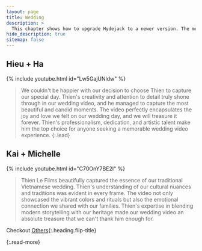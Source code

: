 ```yaml
---
layout: page
title: Wedding
description: >
  This chapter shows how to upgrade Hydejack to a newer version. The method depends on how you've installed Hydejack.
hide_description: true
sitemap: false
---
```


## Hieu + Ha
{% include youtube.html id="Lw5GajUNldw" %} 
> We couldn't be happier with our decision to choose Thien to capture our special day. Thien's creativity and attention to detail truly shone through in our wedding video, and he managed to capture the most beautiful and candid moments. The video perfectly encapsulates the joy and love we felt on our wedding day, and we will treasure it forever. Thien's professionalism, dedication, and artistic talent make him the top choice for anyone seeking a memorable wedding video experience.
{:.lead}

## Kai + Michelle
{% include youtube.html id="C70OnY7BE2I" %} 
> Thien Le Films beautifully captured the essence of our traditional Vietnamese wedding. Thien's understanding of our cultural nuances and traditions was evident in every frame. The video not only showcased the vibrant colors and rituals but also the emotional connection we shared with our families. Thien's expertise in blending modern storytelling with our heritage made our wedding video an absolute treasure that we can't thank him enough for.

Checkout [Others](others.md){:.heading.flip-title}


{:.read-more}
